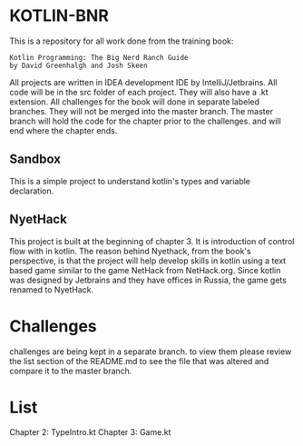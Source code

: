 # KOTLIN-BNR

This is a repository for all work done from the training book:

	Kotlin Programming: The Big Nerd Ranch Guide 
	by David Greenhalgh and Josh Skeen

All projects are written in IDEA development IDE by IntelliJ/Jetbrains.
All code will be in the src folder of each project. They will also have a .kt extension.
All challenges for the book will done in separate labeled branches. They will not be merged into the master branch. 
The master branch will hold the code for the chapter prior to the
challenges. and will end where the chapter ends.

## Sandbox

This is a simple project to understand kotlin's types and variable declaration.

## NyetHack

This project is built at the beginning of chapter 3. It is introduction of control flow with in kotlin.
The reason behind Nyethack, from the book's perspective, is that the project will help develop skills in kotlin
using a text based game similar to the game NetHack from NetHack.org. Since kotlin was designed by Jetbrains and
they have offices in Russia, the game gets renamed to NyetHack.

# Challenges

challenges are being kept in a separate branch. to view them please review the list section
of the README.md to see the file that was altered and compare it to the master branch.

# List

Chapter 2: TypeIntro.kt
Chapter 3: Game.kt
